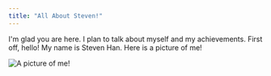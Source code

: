 ```yaml
---
title: "All About Steven!"
---
```


I'm glad you are here. I plan to talk about myself and my achievements. First off, hello! My name is Steven Han. Here is a picture of me!


![A picture of me!](/stevenpic.jpg)
